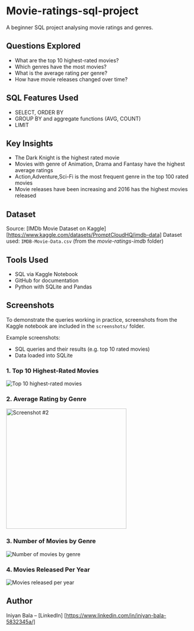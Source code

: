 # Movie-ratings-sql-project
A beginner SQL project analysing movie ratings and genres.

##  Questions Explored

- What are the top 10 highest-rated movies?
- Which genres have the most movies?
- What is the average rating per genre?
- How have movie releases changed over time?

##  SQL Features Used

- SELECT, ORDER BY
- GROUP BY and aggregate functions (AVG, COUNT)
- LIMIT 

##  Key Insights
- The Dark Knight is the highest rated movie
- Movies with genre of Animation, Drama and Fantasy have the highest average ratings
- Action,Adventure,Sci-Fi is the most frequent genre in the top 100 rated movies
- Movie releases have been increasing and 2016 has the highest movies released

##  Dataset
Source: [IMDb Movie Dataset on Kaggle][https://www.kaggle.com/datasets/PromptCloudHQ/imdb-data]
Dataset used: `IMDB-Movie-Data.csv` (from the *movie-ratings-imdb* folder)

##  Tools Used

- SQL via Kaggle Notebook 
- GitHub for documentation
- Python with SQLite and Pandas

## Screenshots

To demonstrate the queries working in practice, screenshots from the Kaggle notebook are included in the `screenshots/` folder.

Example screenshots:
- SQL queries and their results (e.g. top 10 rated movies)
- Data loaded into SQLite
 
### 1. Top 10 Highest-Rated Movies
![Top 10 highest-rated movies](https://github.com/user-attachments/assets/7ce87eee-9381-497a-8711-8b0ab3eb2242)

### 2. Average Rating by Genre
<img width="324" alt="Screenshot #2" src="https://github.com/user-attachments/assets/95dda6ec-aa48-48e5-8914-4f7376145676" />

### 3. Number of Movies by Genre
![Number of movies by genre](https://github.com/user-attachments/assets/f31da0f0-152f-4795-89c0-58a58469eed4)

### 4. Movies Released Per Year
![Movies released per year](https://github.com/user-attachments/assets/a4195f3f-fe82-4fef-a6e3-23a52c3b4e6f)



##  Author

Iniyan Bala – [LinkedIn] [https://www.linkedin.com/in/iniyan-bala-5832345a/]
